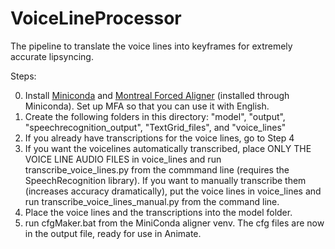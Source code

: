 # VoiceLineProcessor
The pipeline to translate the voice lines into keyframes for extremely accurate lipsyncing.

Steps:

0. Install [Miniconda](https://docs.conda.io/en/latest/miniconda.html) and [Montreal Forced Aligner](https://montreal-forced-aligner.readthedocs.io/en/latest/installation.html) (installed through Miniconda). Set up MFA so that you can use it with English.
1. Create the following folders in this directory: "model", "output", "speechrecognition_output", "TextGrid_files", and "voice_lines"
2. If you already have transcriptions for the voice lines, go to Step 4
3. If you want the voicelines automatically transcribed, place ONLY THE VOICE LINE AUDIO FILES in voice_lines and run transcribe_voice_lines.py from the commmand line (requires the SpeechRecognition library). If you want to manually transcribe them (increases accuracy dramatically), put the voice lines in voice_lines and run transcribe_voice_lines_manual.py from the command line.
4. Place the voice lines and the transcriptions into the model folder.
5. run cfgMaker.bat from the MiniConda aligner venv. The cfg files are now in the output file, ready for use in Animate.

